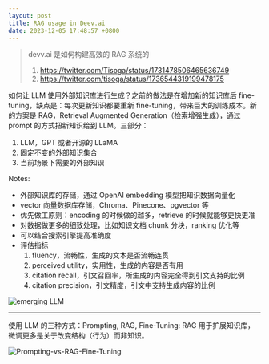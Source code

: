 ```yaml
---
layout: post
title: RAG usage in Deev.ai
date: 2023-12-05 17:48:57 +0800
---
```


> devv.ai 是如何构建高效的 RAG 系统的
>
> 1. <https://twitter.com/Tisoga/status/1731478506465636749>
> 2. <https://twitter.com/tisoga/status/1736544319199478175>

如何让 LLM 使用外部知识库进行生成？之前的做法是在增加新的知识库后 fine-tuning，缺点是：每次更新知识都要重新 fine-tuning，带来巨大的训练成本。新的方案是 RAG，Retrieval Augmented Generation（检索增强生成），通过 prompt 的方式把新知识给到 LLM。三部分：

1. LLM，GPT 或者开源的 LLaMA
2. 固定不变的外部知识集合
3. 当前场景下需要的外部知识

Notes:

- 外部知识库的存储，通过 OpenAI embedding 模型把知识数据向量化
- vector 向量数据库存储，Chroma、Pinecone、pgvector 等
- 优先做工原则：encoding 的时候做的越多，retrieve 的时候就能够更快更准
- 对数据做更多的细致处理，比如知识文档 chunk 分块，ranking 优化等
- 可以结合搜索引擎提高准确度
- 评估指标
    1. fluency，流畅性，生成的文本是否流畅连贯
    2. perceived utility，实用性，生成的内容是否有用
    3. citation recall，引文召回率，所生成的内容完全得到引文支持的比例
    4. citation precision，引文精度，引文中支持生成内容的比例

![emerging LLM](https://a16z.com/wp-content/uploads/2023/06/2657-Emerging-LLM-App-Stack-R2-1-of-4-2.png)

----

使用 LLM 的三种方式：Prompting, RAG, Fine-Tuning: RAG 用于扩展知识库，微调更多是关于改变结构（行为）而非知识。

![Prompting-vs-RAG-Fine-Tuning](https://pbs.twimg.com/media/GAlaFKkbwAAbbtK?format=jpg)

